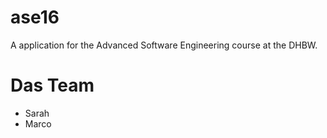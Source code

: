 # ase16
A application for the Advanced Software Engineering course at the DHBW.

# Das Team
- Sarah
- Marco